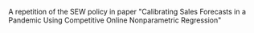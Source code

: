 A repetition of the SEW policy in paper "Calibrating Sales Forecasts in a Pandemic Using Competitive Online Nonparametric Regression"
